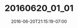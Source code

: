 ---
title: "20160620_01_01"
date: 2016-06-20T21:15:19-07:00
draft: false
location: Seattle, WA
img_url: https://d17enza3bfujl8.cloudfront.net/20160620_01_01.jpg
original_fn: ""
tags:
- Seattle, WA

---